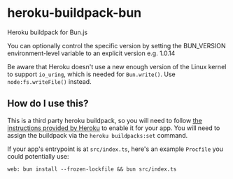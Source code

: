 # heroku-buildpack-bun

Heroku buildpack for Bun.js

You can optionally control the specific version by setting the BUN_VERSION environment-level variable to an explicit version e.g. 1.0.14

Be aware that Heroku doesn't use a new enough version of the Linux kernel to support `io_uring`, which is needed for `Bun.write()`. Use `node:fs.writeFile()` instead.

## How do I use this?
This is a third party heroku buildpack, so you will need to follow [the instructions provided by Heroku](https://devcenter.heroku.com/articles/buildpacks#using-a-third-party-buildpack) to enable it for your app.
You will need to assign the buildpack via the `heroku buildpacks:set` command.

If your app's entrypoint is at `src/index.ts`, here's an example `Procfile` you could potentially use:

```Procfile
web: bun install --frozen-lockfile && bun src/index.ts
```
